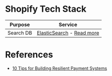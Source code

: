 # Shopify Tech Stack

| Purpose   | Service                                                                                                                                 |
|-----------|-----------------------------------------------------------------------------------------------------------------------------------------|
| Search DB | [ElasticSearch](../3_DatabaseServices/9_Search-Databases/ElasticSearch/Readme.md) - [Read more](https://www.elastic.co/customers/shopify) |

# References
- [10 Tips for Building Resilient Payment Systems](https://shopify.engineering/building-resilient-payment-systems)